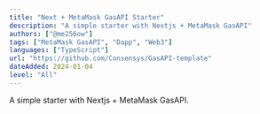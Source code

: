 ```yaml
---
title: "Next + MetaMask GasAPI Starter"
description: "A simple starter with Nextjs + MetaMask GasAPI"
authors: ["@me256ow"]
tags: ["MetaMask GasAPI", "Dapp", "Web3"]
languages: ["TypeScript"]
url: "https://github.com/Consensys/GasAPI-template"
dateAdded: 2024-01-04
level: "All"
---
```


A simple starter with Nextjs + MetaMask GasAPI.